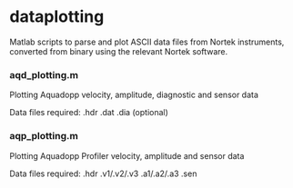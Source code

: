 # dataplotting
Matlab scripts to parse and plot ASCII data files from Nortek instruments, converted from binary using the relevant Nortek software.

### aqd_plotting.m
Plotting Aquadopp velocity, amplitude, diagnostic and sensor data

Data files required:
.hdr
.dat
.dia (optional)

### aqp_plotting.m
Plotting Aquadopp Profiler velocity, amplitude and sensor data

Data files required:
.hdr
.v1/.v2/.v3
.a1/.a2/.a3
.sen
